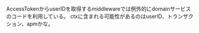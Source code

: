 AccessTokenからuserIDを取得するmiddlewareでは例外的にdomainサービスのコードを利用している。
ctxに含まれる可能性があるのはuserID、トランザクション、apmかな。